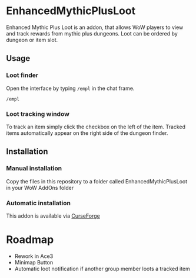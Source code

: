 # EnhancedMythicPlusLoot

Enhanced Mythic Plus Loot is an addon, that allows WoW players to view and track rewards from mythic plus dungeons.
Loot can be ordered by dungeon or item slot.

## Usage
### Loot finder
Open the interface by typing ```/empl``` in the chat frame.
```
/empl
```

### Loot tracking window
To track an item simply click the checkbox on the left of the item.
Tracked items automatically appear on the right side of the dungeon finder.

## Installation
### Manual installation
Copy the files in this repository to a folder called EnhancedMythicPlusLoot  in your WoW AddOns folder

### Automatic installation
This addon is available via [CurseForge](https://www.curseforge.com/wow/addons/enhanced-mythic-plus-loot)

# Roadmap
- Rework in Ace3
- Minimap Button
- Automatic loot notification if another group member loots a tracked item